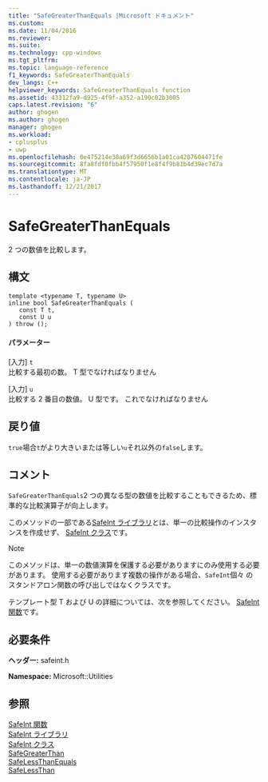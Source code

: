 ```yaml
---
title: "SafeGreaterThanEquals |Microsoft ドキュメント"
ms.custom: 
ms.date: 11/04/2016
ms.reviewer: 
ms.suite: 
ms.technology: cpp-windows
ms.tgt_pltfrm: 
ms.topic: language-reference
f1_keywords: SafeGreaterThanEquals
dev_langs: C++
helpviewer_keywords: SafeGreaterThanEquals function
ms.assetid: 43312fa9-d925-4f9f-a352-a190c02b3005
caps.latest.revision: "6"
author: ghogen
ms.author: ghogen
manager: ghogen
ms.workload:
- cplusplus
- uwp
ms.openlocfilehash: 0e475214e38a69f3d6656b1a01ca4207604471fe
ms.sourcegitcommit: 8fa8fdf0fbb4f57950f1e8f4f9b81b4d39ec7d7a
ms.translationtype: MT
ms.contentlocale: ja-JP
ms.lasthandoff: 12/21/2017
---
```

# <a name="safegreaterthanequals"></a>SafeGreaterThanEquals
2 つの数値を比較します。  
  
## <a name="syntax"></a>構文  
  
```  
template <typename T, typename U>  
inline bool SafeGreaterThanEquals (  
   const T t,  
   const U u  
) throw ();  
```  
  
#### <a name="parameters"></a>パラメーター  
 [入力] `t`  
 比較する最初の数。 T 型でなければなりません  
  
 [入力] `u`  
 比較する 2 番目の数値。 U 型です。 これでなければなりません  
  
## <a name="return-value"></a>戻り値  
 `true`場合`t`がより大きいまたは等しい`u`それ以外の`false`します。  
  
## <a name="remarks"></a>コメント  
 `SafeGreaterThanEquals`2 つの異なる型の数値を比較することもできるため、標準的な比較演算子が向上します。  
  
 このメソッドの一部である[SafeInt ライブラリ](../windows/safeint-library.md)とは、単一の比較操作のインスタンスを作成せず、 [SafeInt クラス](../windows/safeint-class.md)です。  
  
> [!NOTE]
>  このメソッドは、単一の数値演算を保護する必要がありますにのみ使用する必要があります。 使用する必要があります複数の操作がある場合、`SafeInt`個々 のスタンドアロン関数の呼び出しではなくクラスです。  
  
 テンプレート型 T および U の詳細については、次を参照してください。 [SafeInt 関数](../windows/safeint-functions.md)です。  
  
## <a name="requirements"></a>必要条件  
 **ヘッダー:** safeint.h  
  
 **Namespace:** Microsoft::Utilities  
  
## <a name="see-also"></a>参照  
 [SafeInt 関数](../windows/safeint-functions.md)   
 [SafeInt ライブラリ](../windows/safeint-library.md)   
 [SafeInt クラス](../windows/safeint-class.md)   
 [SafeGreaterThan](../windows/safegreaterthan.md)   
 [SafeLessThanEquals](../windows/safelessthanequals.md)   
 [SafeLessThan](../windows/safelessthan.md)